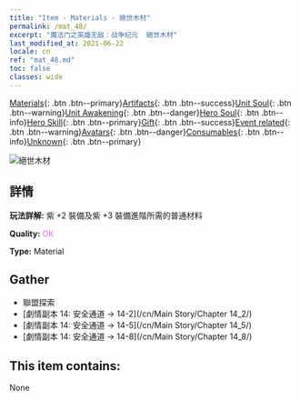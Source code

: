 ```yaml
---
title: "Item - Materials - 絕世木材"
permalink: /mat_48/
excerpt: "魔法门之英雄无敌：战争纪元  絕世木材"
last_modified_at: 2021-06-22
locale: cn
ref: "mat_48.md"
toc: false
classes: wide
---
```

 [Materials](/ItemsCN/){: .btn .btn--primary}[Artifacts](/ItemsCN/Artifacts/){: .btn .btn--success}[Unit Soul](/ItemsCN/UnitSoul/){: .btn .btn--warning}[Unit Awakening](/ItemsCN/UnitAwakening/){: .btn .btn--danger}[Hero Soul](/ItemsCN/HeroSoul/){: .btn .btn--info}[Hero Skill](/ItemsCN/HeroSkill/){: .btn .btn--primary}[Gift](/ItemsCN/Gift/){: .btn .btn--success}[Event related](/ItemsCN/Events/){: .btn .btn--warning}[Avatars](/ItemsCN/Avatars/){: .btn .btn--danger}[Consumables](/ItemsCN/Consumables/){: .btn .btn--info}[Unknown](/ItemsCN/Unknown/){: .btn .btn--primary}

 ![絕世木材](/images/t/i_cailiao_mucai2.png)

## 詳情
 **玩法詳解:** 紫 +2 裝備及紫 +3 裝備進階所需的普通材料

 **Quality:** <span style="color: #DA70D6">OK</span>

 **Type:** Material

## Gather

*    聯盟探索 
*    [劇情副本 14: 安全通道 -> 14-2](/cn/Main Story/Chapter 14_2/) 
*    [劇情副本 14: 安全通道 -> 14-5](/cn/Main Story/Chapter 14_5/) 
*    [劇情副本 14: 安全通道 -> 14-8](/cn/Main Story/Chapter 14_8/) 

## This item contains:

  None

